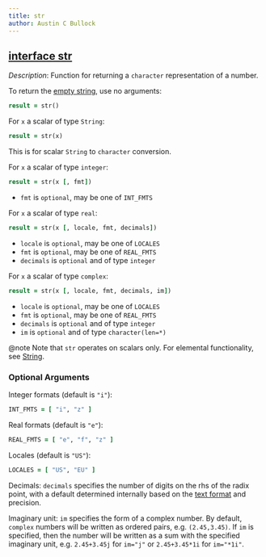 ```yaml
---
title: str
author: Austin C Bullock
---
```


## [interface str](../../interface/str.html)

*Description*: Function for returning a `character` representation of a number.

To return the [empty string](../../module/io_fortran_lib.html#variable-empty_str), use no arguments:

```fortran
result = str()
```

For `x` a scalar of type `String`:

```fortran
result = str(x)
```

This is for scalar `String` to `character` conversion.

For `x` a scalar of type `integer`:

```fortran
result = str(x [, fmt])
```

* `fmt` is `optional`, may be one of `INT_FMTS`

For `x` a scalar of type `real`:

```fortran
result = str(x [, locale, fmt, decimals])
```

* `locale` is `optional`, may be one of `LOCALES`
* `fmt` is `optional`, may be one of `REAL_FMTS`
* `decimals` is `optional` and of type `integer`

For `x` a scalar of type `complex`:

```fortran
result = str(x [, locale, fmt, decimals, im])
```

* `locale` is `optional`, may be one of `LOCALES`
* `fmt` is `optional`, may be one of `REAL_FMTS`
* `decimals` is `optional` and of type `integer`
* `im` is `optional` and of type `character(len=*)`

@note Note that `str` operates on scalars only. For elemental functionality, see [String](String.html).

### Optional Arguments

Integer formats (default is `"i"`):

```fortran
INT_FMTS = [ "i", "z" ]
```

Real formats (default is `"e"`):

```fortran
REAL_FMTS = [ "e", "f", "z" ]
```

Locales (default is `"US"`):

```fortran
LOCALES = [ "US", "EU" ]
```

Decimals: `decimals` specifies the number of digits on the rhs of the radix point, with a default determined internally based on the [text format](../UserInfo/text-fmts.html) and precision.

Imaginary unit: `im` specifies the form of a complex number. By default, `complex` numbers will be written as ordered pairs, e.g. `(2.45,3.45)`. If `im` is specified, then the number will be written as a sum with the specified imaginary unit, e.g. `2.45+3.45j` for `im="j"` or `2.45+3.45*1i` for `im="*1i"`.

